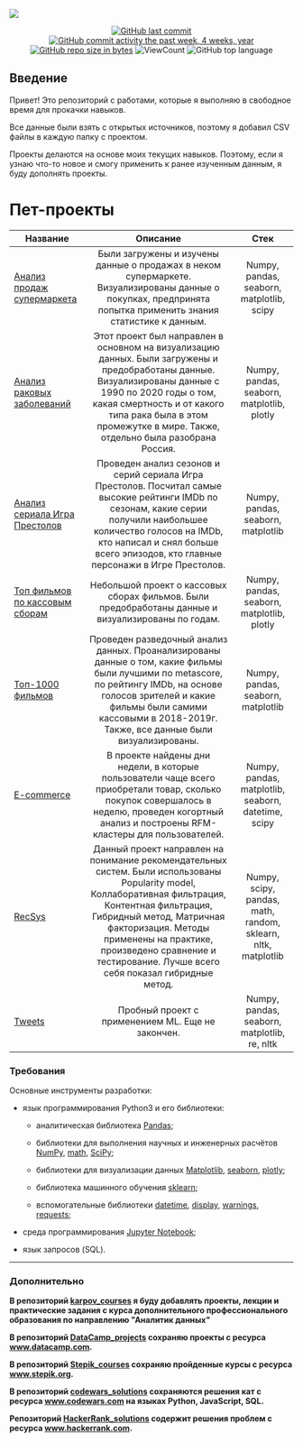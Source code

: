 ![](https://i.pinimg.com/originals/2d/e8/82/2de882cd4f3992ada3d609e3a183f7a4.jpg)

<div id="badges" align="center">

[![GitHub last commit](https://img.shields.io/github/last-commit/QuantumFluxx/pet_projects.svg)](https://github.com/QuantumFluxx/pet_projects) 
[![GitHub commit activity the past week, 4 weeks, year](https://img.shields.io/github/commit-activity/y/QuantumFluxx/pet_projects.svg)](https://github.com/QuantumFluxx/pet_projects) 
[![GitHub repo size in bytes](https://img.shields.io/github/repo-size/QuantumFluxx/pet_projects.svg)](https://github.com/QuantumFluxx/pet_projects)
![ViewCount](https://views.whatilearened.today/views/github/QuantumFluxx/pet_projects.svg?cache=remove)
![GitHub top language](https://img.shields.io/github/languages/top/QuantumFluxx/pet_projects.svg?style=flat)

</div>

## Введение
Привет! Это репозиторий с работами, которые я выполняю в свободное время для прокачки навыков.

Все данные были взять с открытых источников, поэтому я добавил CSV файлы в каждую папку с проектом.

Проекты делаются на основе моих текущих навыков. Поэтому, если я узнаю что-то новое и смогу применить к ранее изученным данным, я буду дополнять проекты.

# Пет-проекты
Название|Описание | Стек
-----------|:-------:|:--------: 
[Анализ продаж супермаркета](https://github.com/QuantumFluxx/Code-example/tree/main/Pet-projects/SuperMarket_Dataset)| Были загружены и изучены данные о продажах в неком супермаркете. Визуализированы данные о покупках, предпринята попытка применить знания статистике к данным. | Numpy, pandas, seaborn, matplotlib, scipy
[Анализ раковых заболеваний](https://github.com/QuantumFluxx/pet_projects/tree/main/Cancer_analysis)| Этот проект был направлен в основном на визуализацию данных. Были загружены и предобработаны данные. Визуализированы данные с 1990 по 2020 годы о том, какая смертность и от какого типа рака была в этом промежутке в мире. Также, отдельно была разобрана Россия. | Numpy, pandas, seaborn, matplotlib, plotly
[Анализ сериала Игра Престолов](https://github.com/QuantumFluxx/pet_projects/tree/main/Game_of_thrones_episodes_analysis)|Проведен анализ сезонов и серий сериала Игра Престолов. Посчитал самые высокие рейтинги IMDb по сезонам, какие серии получили наибольшее количество голосов на IMDb, кто написал и снял больше всего эпизодов, кто главные персонажи в Игре Престолов. | Numpy, pandas, seaborn, matplotlib
[Топ фильмов по кассовым сборам](https://github.com/QuantumFluxx/pet_projects/tree/main/Top_grossing_movies)| Небольшой проект о кассовых сборах фильмов. Были предобработаны данные и визуализированы по годам.| Numpy, pandas, seaborn, matplotlib, plotly
[Топ-1000 фильмов](https://github.com/QuantumFluxx/pet_projects/tree/main/Top_1000_movies)| Проведен разведочный анализ данных. Проанализированы данные о том, какие фильмы были лучшими по metascore, по рейтингу IMDb, на основе голосов зрителей и какие фильмы были самими кассовыми в 2018-2019г. Также, все данные были визуализированы. | Numpy, pandas, seaborn, matplotlib
[E-commerce](https://github.com/QuantumFluxx/pet_projects/tree/main/E-commerce) | В проекте найдены дни недели, в которые пользователи чаще всего приобретали товар, сколько покупок совершалось в неделю, проведен когортный анализ и построены RFM-кластеры для пользователей. | Numpy, pandas, matplotlib, seaborn, datetime, scipy
[RecSys](https://github.com/QuantumFluxx/pet_projects/tree/main/Recommender%20Systems) | Данный проект направлен на понимание рекомендательных систем. Были использованы Popularity model, Коллаборативная фильтрация, Контентная фильтрация, Гибридный метод, Матричная факторизация. Методы применены на практике, произведено сравнение и тестирование. Лучше всего себя показал гибридные метод. | Numpy, scipy, pandas, math, random, sklearn, nltk, matplotlib
[Tweets](https://github.com/QuantumFluxx/Code-example/tree/main/Pet-projects/Tweets)|Пробный проект с применением ML. Еще не закончен. | Numpy, pandas, seaborn, matplotlib, re, nltk



### Требования

Основные инструменты разработки:

* язык программирования Python3 и его библиотеки:

    + аналитическая библиотека [Pandas](https://pandas.pydata.org/);

    + библиотеки для выполнения научных и инженерных расчётов [NumPy](https://numpy.org/), [math](https://docs.python.org/3/library/math.html), [SciPy](https://scipy.org/);

    + библиотеки для визуализации данных [Matplotlib](https://matplotlib.org/), [seaborn](https://seaborn.pydata.org/), [plotly](https://plotly.com/python/);

    + библиотека машинного обучения [sklearn](https://www.sklearn.org/);

    + вспомогательные библиотеки [datetime](https://docs.python.org/3/library/datetime.html), [display](https://ipython.org/ipython-doc/3/api/generated/IPython.display.html), [warnings](https://docs.python.org/3/library/warnings.html), [requests](https://pythonru.com/biblioteki/kratkoe-rukovodstvo-po-biblioteke-python-requests);

* среда программирования [Jupyter Notebook](https://jupyter.org/);

* язык запросов (SQL).

------------

### Дополнительно
**В репозиторий [karpov_courses](https://github.com/QuantumFluxx/karpov_courses) я буду добавлять проекты, лекции и практические задания с курса дополнительного профессионального образования по направлению "Аналитик данных"**

**В репозиторий [DataCamp_projects](https://github.com/QuantumFluxx/DataCamp_projects) сохраняю проекты с ресурса www.datacamp.com.**

**В репозиторий [Stepik_courses](https://github.com/QuantumFluxx/Stepik_courses) сохраняю пройденные курсы с ресурса www.stepik.org.**

**В репозиторий [codewars_solutions](https://github.com/QuantumFluxx/codewars_solutions) сохраняются решения кат с ресурса www.codewars.com на языках Python, JavaScript, SQL.**

**Репозиторий [HackerRank_solutions](https://github.com/QuantumFluxx/HackerRank_solutions) содержит решения проблем с ресурса www.hackerrank.com.**
